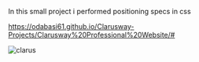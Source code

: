 In this small project i performed positioning specs in css

https://odabasi61.github.io/Clarusway-Projects/Clarusway%20Professional%20Website/#

![clarus](https://user-images.githubusercontent.com/114237174/210131013-88343906-fa94-49b5-a24e-65cb10b7949f.png)
